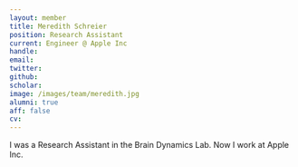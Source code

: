 ```yaml
---
layout: member
title: Meredith Schreier
position: Research Assistant
current: Engineer @ Apple Inc
handle: 
email: 
twitter: 
github: 
scholar: 
image: /images/team/meredith.jpg
alumni: true
aff: false
cv: 
---
```


I was a Research Assistant in the Brain Dynamics Lab. Now I work at Apple Inc.